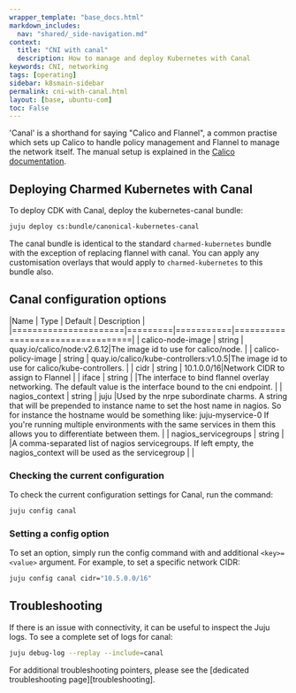 ```yaml
---
wrapper_template: "base_docs.html"
markdown_includes:
  nav: "shared/_side-navigation.md"
context:
  title: "CNI with canal"
  description: How to manage and deploy Kubernetes with Canal
keywords: CNI, networking
tags: [operating]
sidebar: k8smain-sidebar
permalink: cni-with-canal.html
layout: [base, ubuntu-com]
toc: False
---
```


'Canal' is a shorthand for saying "Calico and Flannel", a common practise which sets up Calico to handle policy management and Flannel to manage the network itself. The manual setup is explained in the [Calico documentation][canal].  


## Deploying Charmed Kubernetes with Canal

To deploy CDK with Canal, deploy the kubernetes-canal bundle:

```bash
juju deploy cs:bundle/canonical-kubernetes-canal
```

The canal bundle is identical to the standard `charmed-kubernetes` bundle with the
exception of replacing flannel with canal. You can apply any customisation overlays
that would apply to `charmed-kubernetes` to this bundle also.

## Canal configuration options

|Name                  | Type    | Default   | Description                      |
|======================|=========|===========|==================================|
| calico-node-image    | string  | quay.io/calico/node:v2.6.12|The image id to use for calico/node. |
| calico-policy-image  | string  | quay.io/calico/kube-controllers:v1.0.5|The image id to use for calico/kube-controllers. |
| cidr                 | string  | 10.1.0.0/16|Network CIDR to assign to Flannel |
| iface                | string  |           |The interface to bind flannel overlay networking. The default value is the interface bound to the cni endpoint. |
| nagios_context       | string  | juju      |Used by the nrpe subordinate charms. A string that will be prepended to instance name to set the host name in nagios. So for instance the hostname would be something like:     juju-myservice-0 If you're running multiple environments with the same services in them this allows you to differentiate between them. |
| nagios_servicegroups | string  |           |A comma-separated list of nagios servicegroups. If left empty, the nagios_context will be used as the servicegroup |
                                |

### Checking the current configuration

To check the current configuration settings for Canal, run the command:

```bash
juju config canal
```

### Setting a config option

To set an option, simply run the config command with and additional `<key>=<value>` argument. For example, to set a specific network CIDR:

```bash
juju config canal cidr="10.5.0.0/16"
```

## Troubleshooting

If there is an issue with connectivity, it can be useful to inspect the Juju logs. To
see a complete set of logs for canal:

```bash
juju debug-log --replay --include=canal
```

For additional troubleshooting pointers, please see the [dedicated troubleshooting page][troubleshooting].

<!-- LINKS -->

[canal]: https://docs.projectcalico.org/v3.7/getting-started/kubernetes/installation/flannel
